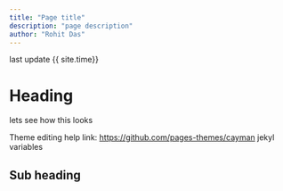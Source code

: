 ```yaml
---
title: "Page title"
description: "page description"
author: "Rohit Das"
---
```


last update {{ site.time}}
# Heading
lets see how this looks

Theme editing help link: https://github.com/pages-themes/cayman
jekyl variables 

## Sub heading
<h1></h1>
